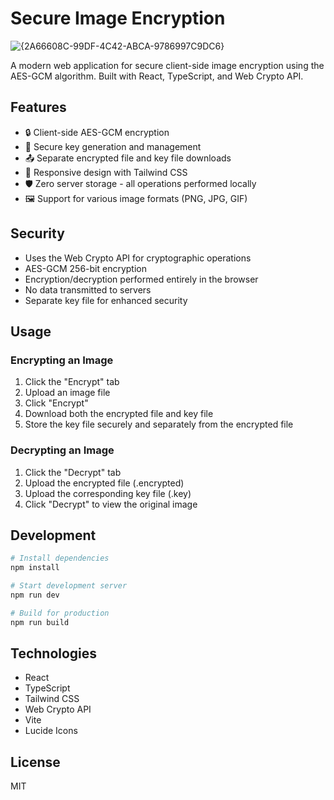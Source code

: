 # Secure Image Encryption

![{2A66608C-99DF-4C42-ABCA-9786997C9DC6}](https://github.com/user-attachments/assets/a15e7b03-1ea9-4257-9d4c-4577c91e191b)


A modern web application for secure client-side image encryption using the AES-GCM algorithm. Built with React, TypeScript, and Web Crypto API.

## Features

- 🔒 Client-side AES-GCM encryption
- 🔑 Secure key generation and management
- 📤 Separate encrypted file and key file downloads
- 📱 Responsive design with Tailwind CSS
- 🛡️ Zero server storage - all operations performed locally
- 🖼️ Support for various image formats (PNG, JPG, GIF)

## Security

- Uses the Web Crypto API for cryptographic operations
- AES-GCM 256-bit encryption
- Encryption/decryption performed entirely in the browser
- No data transmitted to servers
- Separate key file for enhanced security

## Usage

### Encrypting an Image

1. Click the "Encrypt" tab
2. Upload an image file
3. Click "Encrypt"
4. Download both the encrypted file and key file
5. Store the key file securely and separately from the encrypted file

### Decrypting an Image

1. Click the "Decrypt" tab
2. Upload the encrypted file (.encrypted)
3. Upload the corresponding key file (.key)
4. Click "Decrypt" to view the original image

## Development

```bash
# Install dependencies
npm install

# Start development server
npm run dev

# Build for production
npm run build
```

## Technologies

- React
- TypeScript
- Tailwind CSS
- Web Crypto API
- Vite
- Lucide Icons

## License

MIT

